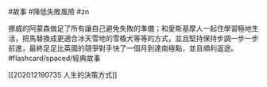 #故事 #降低失敗風險 #zn

挪威的阿蒙森做足了所有讓自己避免失敗的準備；和愛斯基摩人一起住學習極地生活，把馬替換成更適合冰天雪地的雪橇犬等等的方式，並且堅持保持步調一步一步前進，最終足足比英國的競爭對手快了一個月到達南極點，並且順利返途。 #flashcard/spaced/經典故事 

[[202012190735 人生的決策方式]]